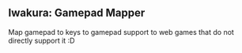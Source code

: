 ## Iwakura: Gamepad Mapper

Map gamepad to keys to gamepad support to web games that do not directly support it :D
